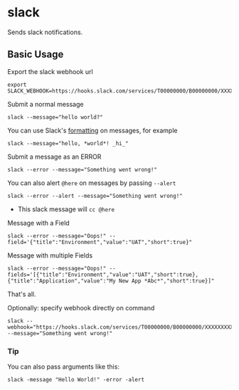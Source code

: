 # slack

Sends slack notifications. 

## Basic Usage

Export the slack webhook url

```
export SLACK_WEBHOOK=https://hooks.slack.com/services/T00000000/B00000000/XXXXXXXXXXXXXXXXXXXXXXXX
```

Submit a normal message

```
slack --message="hello world?"
```

You can use Slack's [formatting](https://api.slack.com/docs/message-formatting) on messages, for example

```
slack --message="hello, *world*! _hi_"
```

Submit a message as an ERROR

```
slack --error --message="Something went wrong!"
```

You can also alert `@here` on messages by passing `--alert`

```
slack --error --alert --message="Something went wrong!"
```
- This slack message will `cc @here`

Message with a Field

```
slack --error --message="Oops!" --field='{"title":"Environment","value":"UAT","short":true}"
```

Message with multiple Fields

```
slack --error --message="Oops!" --fields='[{"title":"Environment","value":"UAT","short":true},{"title":"Application","value":"My New App *Abc*","short":true}]"
```

That's all.

Optionally: specify webhook directly on command

```
slack --webhook="https://hooks.slack.com/services/T00000000/B00000000/XXXXXXXXXXXXX" --message="Something went wrong!"
```


### Tip

You can also pass arguments like this:
```
slack -message "Hello World!" -error -alert
```
